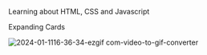 Learning about HTML, CSS and Javascript

Expanding Cards

![2024-01-1116-36-34-ezgif com-video-to-gif-converter](https://github.com/Rafa6tz/Expanding-Cards/assets/110938418/74918fd2-7079-4036-96bb-d2260c23658c)
